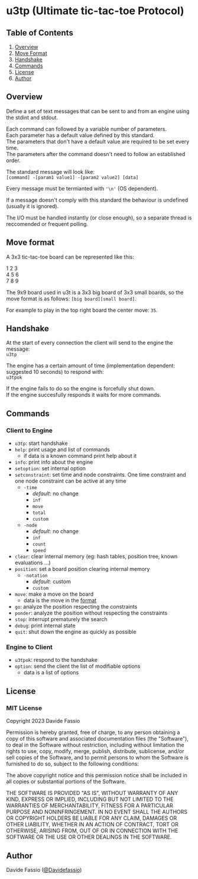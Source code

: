 # u3tp (Ultimate tic-tac-toe Protocol)

## Table of Contents

1. [Overview](#overview)
2. [Move Format](#move-format)
3. [Handshake](#handshake)
4. [Commands](#commands)
5. [License](#license)
6. [Author](#author)

## Overview

Define a set of text messages that can be sent to and from an engine using the stdint and stdout.

Each command can followed by a variable number of parameters. \
Each parameter has a default value defined by this standard. \
The parameters that don't have a default value are required to be set every time. \
The parameters after the command doesn't need to follow an established order.

The standard message will look like: \
`[command] -[param1 value1] -[param2 value2] [data]`

Every message must be termianted with `'\n'` (OS dependent).

If a message doesn't comply with this standard the behaviour is undefined (usually it is ignored).

The I/O must be handled instantly (or close enough), so a separate thread is reccomended or frequent polling.

## Move format

A 3x3 tic-tac-toe board can be represented like this:

1 2 3\
4 5 6\
7 8 9

The 9x9 board used in u3t is a 3x3 big board of 3x3 small boards, so the move format is as follows: `[big board][small board]`.

For example to play in the top right board the center move: `35`.


## Handshake

At the start of every connection the client will send to the engine the message: \
`u3tp`

The engine has a certain amount of time (implementation dependent: suggested 10 seconds) to respond with: \
`u3tpok`

If the engine fails to do so the engine is forcefully shut down. \
If the engine succesfully responds it waits for more commands.

## Commands

### Client to Engine

* `u3tp`: start handshake
* `help`: print usage and list of commands
    * if data is a known command print help about it
* `info`: print info about the engine
* `setoption`: set internal option
* `setconstraint`: set time and node constraints. One time constraint and one node constraint can be active at any time
    * `-time`
        * *default*: no change
        * `inf`
        * `move`
        * `total`
        * `custom`
    * `-node`
        * *default*: no change
        * `inf`
        * `count`
        * `speed`
* `clear`: clear internal memory (eg: hash tables, position tree, known evaluations ...)
* `position`: set a board position clearing internal memory
    * `-notation`
        * *default*: custom
        * `custom`
* `move`: make a move on the board
    * data is the move in the [format](#move-format)
* `go`: analyze the position respecting the constraints
* `ponder`: analyze the position without respecting the constraints
* `stop`: interrupt prematurely the search
* `debug`: print internal state
* `quit`: shut down the engine as quickly as possible

### Engine to Client

* `u3tpok`: respond to the handshake
* `option`: send the client the list of modifiable options
    * data is a list of options

## License

### MIT License

Copyright 2023 Davide Fassio

Permission is hereby granted, free of charge, to any person obtaining a copy of this software and associated documentation files (the "Software"), to deal in the Software without restriction, including without limitation the rights to use, copy, modify, merge, publish, distribute, sublicense, and/or sell copies of the Software, and to permit persons to whom the Software is furnished to do so, subject to the following conditions:

The above copyright notice and this permission notice shall be included in all copies or substantial portions of the Software.

THE SOFTWARE IS PROVIDED "AS IS", WITHOUT WARRANTY OF ANY KIND, EXPRESS OR IMPLIED, INCLUDING BUT NOT LIMITED TO THE WARRANTIES OF MERCHANTABILITY, FITNESS FOR A PARTICULAR PURPOSE AND NONINFRINGEMENT. IN NO EVENT SHALL THE AUTHORS OR COPYRIGHT HOLDERS BE LIABLE FOR ANY CLAIM, DAMAGES OR OTHER LIABILITY, WHETHER IN AN ACTION OF CONTRACT, TORT OR OTHERWISE, ARISING FROM, OUT OF OR IN CONNECTION WITH THE SOFTWARE OR THE USE OR OTHER DEALINGS IN THE SOFTWARE.

## Author

Davide Fassio ([@Davidefassio](https://github.com/Davidefassio))
